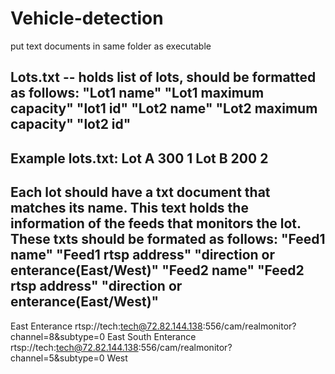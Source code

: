 # Vehicle-detection
put text documents in same folder as executable

Lots.txt -- holds list of lots, should be formatted as follows:
"Lot1 name"
"Lot1 maximum capacity"
"lot1 id"
"Lot2 name"
"Lot2 maximum capacity"
"lot2 id"
-----------------------------------------------------------------------------------------------------------------------------------------------------------
Example lots.txt:
Lot A
300
1
Lot B
200
2
------------------------------------------------------------------------------------------------------------------------------------------------------------
Each lot should have a txt document that matches its name. This text holds the information of the feeds that monitors the lot.
These txts should be formated as follows:
"Feed1 name"
"Feed1 rtsp address"
"direction or enterance(East/West)"
"Feed2 name"
"Feed2 rtsp address"
"direction or enterance(East/West)"
---------------------------------------------------------------------------------------------------------------------------------------------------------------
East Enterance
rtsp://tech:tech@72.82.144.138:556/cam/realmonitor?channel=8&subtype=0
East
South Enterance
rtsp://tech:tech@72.82.144.138:556/cam/realmonitor?channel=5&subtype=0
West

